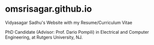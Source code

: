 # omsrisagar.github.io
Vidyasagar Sadhu's Website with my Resume/Curriculum Vitae

PhD Candidate (Advisor: Prof. Dario Pompili) in Electrical and Computer Engineering, at Rutgers University, NJ.
